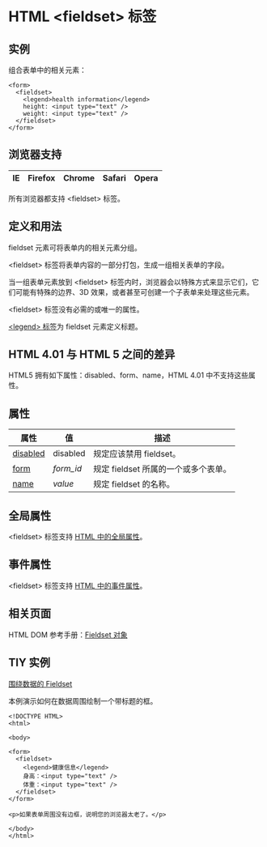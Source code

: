 # HTML &lt;fieldset&gt; 标签

## 实例

组合表单中的相关元素：

```
<form>
  <fieldset>
    <legend>health information</legend>
    height: <input type="text" />
    weight: <input type="text" />
  </fieldset>
</form>

```



## 浏览器支持

| IE | Firefox | Chrome | Safari | Opera |
| --- | --- | --- | --- | --- |

所有浏览器都支持 &lt;fieldset&gt; 标签。

## 定义和用法

fieldset 元素可将表单内的相关元素分组。

&lt;fieldset&gt; 标签将表单内容的一部分打包，生成一组相关表单的字段。

当一组表单元素放到 &lt;fieldset&gt; 标签内时，浏览器会以特殊方式来显示它们，它们可能有特殊的边界、3D 效果，或者甚至可创建一个子表单来处理这些元素。

&lt;fieldset&gt; 标签没有必需的或唯一的属性。

[&lt;legend&gt; 标签](/tags/tag_legend.asp "HTML &lt;legend&gt; 标签")为 fieldset 元素定义标题。

## HTML 4.01 与 HTML 5 之间的差异

HTML5 拥有如下属性：disabled、form、name，HTML 4.01 中不支持这些属性。

## 属性

| 属性 | 值 | 描述 |
| --- | --- | --- |
| [disabled](/tags/att_fieldset_disabled.asp "HTML5 &lt;fieldset&gt; disabled 属性") | disabled | 规定应该禁用 fieldset。 |
| [form](/tags/att_fieldset_form.asp "HTML5 &lt;fieldset&gt; form 属性") | *form_id* | 规定 fieldset 所属的一个或多个表单。 |
| [name](/tags/att_fieldset_name.asp "HTML5 &lt;fieldset&gt; name 属性") | _value_ | 规定 fieldset 的名称。 |

## 全局属性

&lt;fieldset&gt; 标签支持 [HTML 中的全局属性](/tags/html_ref_standardattributes.asp)。

## 事件属性

&lt;fieldset&gt; 标签支持 [HTML 中的事件属性](/tags/html_ref_eventattributes.asp)。

## 相关页面

HTML DOM 参考手册：[Fieldset 对象](/jsref/dom_obj_fieldset.asp "HTML DOM Fieldset 对象")

## TIY 实例

[围绕数据的 Fieldset](/tiy/t.asp?f=html_fieldset)

本例演示如何在数据周围绘制一个带标题的框。

```
<!DOCTYPE HTML>
<html>

<body>

<form>
  <fieldset>
    <legend>健康信息</legend>
    身高：<input type="text" />
    体重：<input type="text" />
  </fieldset>
</form>

<p>如果表单周围没有边框，说明您的浏览器太老了。</p>

</body>
</html>

```

